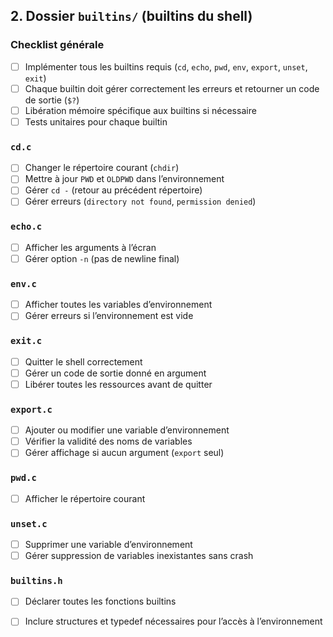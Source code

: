 ## 2. Dossier `builtins/` (builtins du shell)

### Checklist générale

* [ ] Implémenter tous les builtins requis (`cd`, `echo`, `pwd`, `env`, `export`, `unset`, `exit`)
* [ ] Chaque builtin doit gérer correctement les erreurs et retourner un code de sortie (`$?`)
* [ ] Libération mémoire spécifique aux builtins si nécessaire
* [ ] Tests unitaires pour chaque builtin

### `cd.c`

* [ ] Changer le répertoire courant (`chdir`)
* [ ] Mettre à jour `PWD` et `OLDPWD` dans l’environnement
* [ ] Gérer `cd -` (retour au précédent répertoire)
* [ ] Gérer erreurs (`directory not found`, `permission denied`)

### `echo.c`

* [ ] Afficher les arguments à l’écran
* [ ] Gérer option `-n` (pas de newline final)

### `env.c`

* [ ] Afficher toutes les variables d’environnement
* [ ] Gérer erreurs si l’environnement est vide

### `exit.c`

* [ ] Quitter le shell correctement
* [ ] Gérer un code de sortie donné en argument
* [ ] Libérer toutes les ressources avant de quitter

### `export.c`

* [ ] Ajouter ou modifier une variable d’environnement
* [ ] Vérifier la validité des noms de variables
* [ ] Gérer affichage si aucun argument (`export` seul)

### `pwd.c`

* [ ] Afficher le répertoire courant

### `unset.c`

* [ ] Supprimer une variable d’environnement
* [ ] Gérer suppression de variables inexistantes sans crash

### `builtins.h`

* [ ] Déclarer toutes les fonctions builtins
* [ ] Inclure structures et typedef nécessaires pour l’accès à l’environnement

